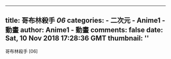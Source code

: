 
---
title: 哥布林殺手 _06_
categories: 
    - 二次元
    - Anime1 - 動畫
author: Anime1 - 動畫
comments: false
date: Sat, 10 Nov 2018 17:28:36 GMT
thumbnail: ''
---

<div>   
哥布林殺手 [06]  
</div>
            